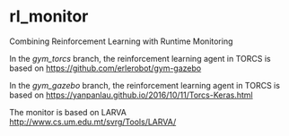 # rl_monitor
Combining Reinforcement Learning with Runtime Monitoring

In the _gym_torcs_ branch, the reinforcement learning agent in TORCS is based on https://github.com/erlerobot/gym-gazebo

In the _gym_gazebo_ branch, the reinforcement learning agent in TORCS is based on https://yanpanlau.github.io/2016/10/11/Torcs-Keras.html

The monitor is based on LARVA http://www.cs.um.edu.mt/svrg/Tools/LARVA/
